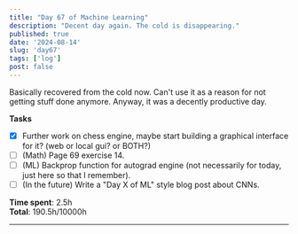 ```yaml
---
title: "Day 67 of Machine Learning"
description: "Decent day again. The cold is disappearing."
published: true
date: '2024-08-14'
slug: 'day67'
tags: ['log']
post: false
---
```

<script>
    import Image from '$lib/components/Image.svelte';
</script>

Basically recovered from the cold now. Can't use it as a reason for not getting stuff done anymore. Anyway, it was a decently productive day.

**Tasks**
- [x] Further work on chess engine, maybe start building a graphical interface for it? (web or local gui? or BOTH?)
- [ ] (Math) Page 69 exercise 14.
- [ ] (ML) Backprop function for autograd engine (not necessarily for today, just here so that I remember).
- [ ] (In the future) Write a "Day X of ML" style blog post about CNNs.

**Time spent**: 2.5h<br /> **Total**: 190.5h/10000h

___
